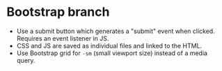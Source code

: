 # Bootstrap branch
- Use a submit button which generates a "submit" event when clicked. Requires an event listener in JS.
- CSS and JS are saved as individual files and linked to the HTML.
- Use Bootstrap grid for `-sm` (small viewport size) instead of a media query.

